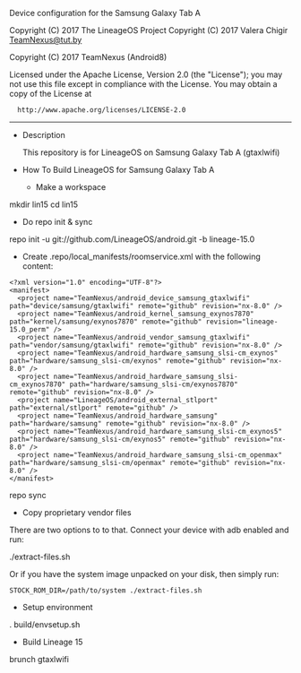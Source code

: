 Device configuration for the Samsung Galaxy Tab A

Copyright (C) 2017 The LineageOS Project
Copyright (C) 2017 Valera Chigir <TeamNexus@tut.by>

Copyright (C) 2017 TeamNexus (Android8)

 Licensed under the Apache License, Version 2.0 (the "License");
 you may not use this file except in compliance with the License.
 You may obtain a copy of the License at

      http://www.apache.org/licenses/LICENSE-2.0

------------------------------------------------------------------

* Description

  This repository is for LineageOS on Samsung Galaxy Tab A (gtaxlwifi)

* How To Build LineageOS for Samsung Galaxy Tab A

  - Make a workspace

mkdir lin15
cd lin15

  - Do repo init & sync

repo init -u git://github.com/LineageOS/android.git -b lineage-15.0

  - Create .repo/local_manifests/roomservice.xml with the following content:

```
<?xml version="1.0" encoding="UTF-8"?>
<manifest>
  <project name="TeamNexus/android_device_samsung_gtaxlwifi" path="device/samsung/gtaxlwifi" remote="github" revision="nx-8.0" />
  <project name="TeamNexus/android_kernel_samsung_exynos7870" path="kernel/samsung/exynos7870" remote="github" revision="lineage-15.0_perm" />
  <project name="TeamNexus/android_vendor_samsung_gtaxlwifi" path="vendor/samsung/gtaxlwifi" remote="github" revision="nx-8.0" />
  <project name="TeamNexus/android_hardware_samsung_slsi-cm_exynos" path="hardware/samsung_slsi-cm/exynos" remote="github" revision="nx-8.0" />
  <project name="TeamNexus/android_hardware_samsung_slsi-cm_exynos7870" path="hardware/samsung_slsi-cm/exynos7870" remote="github" revision="nx-8.0" />
  <project name="LineageOS/android_external_stlport" path="external/stlport" remote="github" />
  <project name="TeamNexus/android_hardware_samsung" path="hardware/samsung" remote="github" revision="nx-8.0" />
  <project name="TeamNexus/android_hardware_samsung_slsi-cm_exynos5" path="hardware/samsung_slsi-cm/exynos5" remote="github" revision="nx-8.0" />
  <project name="TeamNexus/android_hardware_samsung_slsi-cm_openmax" path="hardware/samsung_slsi-cm/openmax" remote="github" revision="nx-8.0" />
</manifest>
```

repo sync

  - Copy proprietary vendor files

  There are two options to to that. Connect your device with adb enabled and run:

./extract-files.sh

  Or if you have the system image unpacked on your disk, then simply run:

    STOCK_ROM_DIR=/path/to/system ./extract-files.sh

  - Setup environment

. build/envsetup.sh

  - Build Lineage 15

brunch gtaxlwifi
